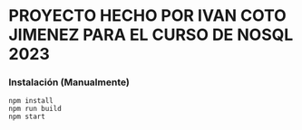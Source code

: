 # PROYECTO HECHO POR IVAN COTO JIMENEZ PARA EL CURSO DE NOSQL 2023

### Instalación (Manualmente)
```Iniciar el proyecto
npm install
npm run build
npm start
```
